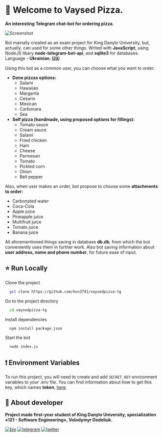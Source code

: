 
# 🍕 Welcome to **Vaysed Pizza**.

**An interesting Telegram chat-bot for ordering pizza.**

![Screenshot](https://vaysed.trolling.today/gte9lyen.png)

Bot mainally created as an exam project for King Danylo University, but, actually, can used for some other things. Writed with **JavaScript**, using NodeJS libary **node-telegram-bot-api**, and **sqlite3** for databases.
Language - **Ukrainian. 🇺🇦** 

Using this bot as a common user, you can choose what you want to order:
- **Done pizzas options:**
  - Salami
  - Hawaiian
  - Margarita
  - Cesario
  - Mexican
  - Carbonara
  - Sea
- **Self pizza (handmade, using proposed options for fillings):**
  - Tomato sauce
  - Cream sauce
  - Salami
  - Fried chicken
  - Ham
  - Cheese
  - Parmesan
  - Tomato
  - Pickled corn
  - Onion
  - Bell pepper

Also, when user makes an order, bot propose to choose some **attachments to order:**
 - Carbonated water
 - Coca-Cola
 - Apple juice
 - Pineapple juice
 - Multifruit juice
 - Tomato juice
 - Banana juice

All aforementioned things saving in database **db.db**, from which the bot conveniently uses them in further work.
Also bot saving information about **user address, name and phone number**, for future ease of input.
## ⭐ Run Locally

Clone the project
```bash
  git clone https://github.com/kun3741/vaysedpizza-tg
```

Go to the project directory
```bash
  cd vaysedpizza-tg
```

Install dependencies
```bash
  npm install package.json
```

Start the bot
```bash
  node index.js
```


## ❗ Environment Variables

To run this project, you will need to create and add `SECRET_KEY` environment variables to your .env file.
You can find information about how to get this key, which names **token**, [here](https://core.telegram.org/bots/tutorial).



## 👤 About developer
**Project made first-year student of King Danylo University, specialization «121 - Software Engineering», Volodymyr Dedeliuk.**

[![bio](https://img.shields.io/badge/Bio_Webpage-000?style=for-the-badge&logo=ko-fi&logoColor=white)](https://monke.party/kun)
[![telegram](https://img.shields.io/badge/telegram-1DA1F2?style=for-the-badge&logo=telegram&logoColor=white)](https://t.me/kun3741)
[![twitter](https://img.shields.io/badge/email-ffbf00?style=for-the-badge&logo=gmail&logoColor=black)](mailto:vaysed.dev@gmail.com/)

